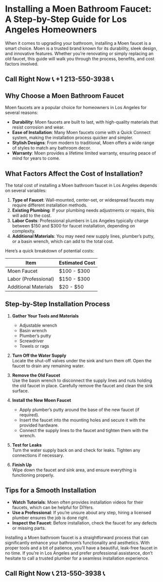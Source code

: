 # Installing a Moen Bathroom Faucet: A Step-by-Step Guide for Los Angeles Homeowners  

When it comes to upgrading your bathroom, installing a Moen faucet is a smart choice. Moen is a trusted brand known for its durability, sleek design, and innovative features. Whether you’re renovating or simply replacing an old faucet, this guide will walk you through the process, benefits, and cost factors involved.  

## Call Right Now 📞 +1 213-550-3938 📞

## Why Choose a Moen Bathroom Faucet  

Moen faucets are a popular choice for homeowners in Los Angeles for several reasons:  
- **Durability**: Moen faucets are built to last, with high-quality materials that resist corrosion and wear.  
- **Ease of Installation**: Many Moen faucets come with a Quick Connect system, making the installation process quicker and simpler.  
- **Stylish Designs**: From modern to traditional, Moen offers a wide range of styles to match any bathroom decor.  
- **Warranty**: Moen provides a lifetime limited warranty, ensuring peace of mind for years to come.  

## What Factors Affect the Cost of Installation?  

The total cost of installing a Moen bathroom faucet in Los Angeles depends on several variables:  
1. **Type of Faucet**: Wall-mounted, center-set, or widespread faucets may require different installation methods.  
2. **Existing Plumbing**: If your plumbing needs adjustments or repairs, this will add to the cost.  
3. **Labor Costs**: Professional plumbers in Los Angeles typically charge between $150 and $300 for faucet installation, depending on complexity.  
4. **Additional Materials**: You may need new supply lines, plumber’s putty, or a basin wrench, which can add to the total cost.  

Here’s a quick breakdown of potential costs:  

| **Item**               | **Estimated Cost** |  
|-------------------------|---------------------|  
| Moen Faucet             | $100 - $300         |  
| Labor (Professional)   | $150 - $300         |  
| Additional Materials    | $20 - $50          |  

## Step-by-Step Installation Process  

1. **Gather Your Tools and Materials**  
   - Adjustable wrench  
   - Basin wrench  
   - Plumber’s putty  
   - Screwdriver  
   - Towels or rags  

2. **Turn Off the Water Supply**  
   Locate the shut-off valves under the sink and turn them off. Open the faucet to drain any remaining water.  

3. **Remove the Old Faucet**  
   Use the basin wrench to disconnect the supply lines and nuts holding the old faucet in place. Carefully remove the faucet and clean the sink surface.  

4. **Install the New Moen Faucet**  
   - Apply plumber’s putty around the base of the new faucet (if required).  
   - Insert the faucet into the mounting holes and secure it with the provided hardware.  
   - Connect the supply lines to the faucet and tighten them with the wrench.  

5. **Test for Leaks**  
   Turn the water supply back on and check for leaks. Tighten any connections if necessary.  

6. **Finish Up**  
   Wipe down the faucet and sink area, and ensure everything is functioning properly.  

## Tips for a Smooth Installation  

- **Watch Tutorials**: Moen often provides installation videos for their faucets, which can be helpful for DIYers.  
- **Use a Professional**: If you’re unsure about any step, hiring a licensed plumber ensures the job is done right.  
- **Inspect the Faucet**: Before installation, check the faucet for any defects or missing parts.  

Installing a Moen bathroom faucet is a straightforward process that can significantly enhance your bathroom’s functionality and aesthetics. With proper tools and a bit of patience, you’ll have a beautiful, leak-free faucet in no time. If you’re in Los Angeles and prefer professional assistance, don’t hesitate to call a trusted plumber for a seamless installation experience.
## Call Right Now 📞 213-550-3938 📞
